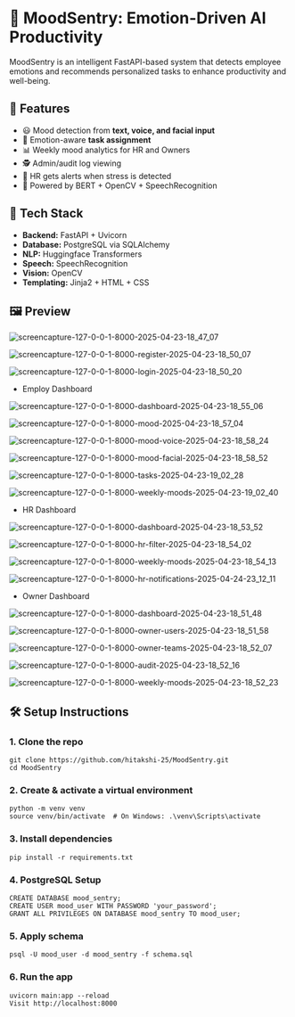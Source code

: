 ﻿# 🧠 MoodSentry: Emotion-Driven AI Productivity

MoodSentry is an intelligent FastAPI-based system that detects employee emotions and recommends personalized tasks to enhance productivity and well-being.

## 🚀 Features

- 😃 Mood detection from **text, voice, and facial input**
- 🎯 Emotion-aware **task assignment**
- 📊 Weekly mood analytics for HR and Owners
- 🕵️ Admin/audit log viewing
- 📢 HR gets alerts when stress is detected
- 🧠 Powered by BERT + OpenCV + SpeechRecognition

## 🧱 Tech Stack

- **Backend:** FastAPI + Uvicorn
- **Database:** PostgreSQL via SQLAlchemy
- **NLP:** Huggingface Transformers
- **Speech:** SpeechRecognition
- **Vision:** OpenCV
- **Templating:** Jinja2 + HTML + CSS

## 🖼️ Preview

![screencapture-127-0-0-1-8000-2025-04-23-18_47_07](https://github.com/user-attachments/assets/c37b74d1-b04b-4389-a04b-0b82c705342c)

![screencapture-127-0-0-1-8000-register-2025-04-23-18_50_07](https://github.com/user-attachments/assets/0e31a496-7c1a-45b1-a5b7-69d55192832d)

![screencapture-127-0-0-1-8000-login-2025-04-23-18_50_20](https://github.com/user-attachments/assets/5511624c-15a2-4c8d-8fcf-f3da79fce765)

- Employ Dashboard
  
![screencapture-127-0-0-1-8000-dashboard-2025-04-23-18_55_06](https://github.com/user-attachments/assets/7c00e19d-792d-4987-86d4-8e45ef9e2770)

![screencapture-127-0-0-1-8000-mood-2025-04-23-18_57_04](https://github.com/user-attachments/assets/febe1c0e-254d-4aa5-8dcb-b3361ed68d32)

![screencapture-127-0-0-1-8000-mood-voice-2025-04-23-18_58_24](https://github.com/user-attachments/assets/d8a25d49-f75f-4465-b4c3-c3a588060dd4)

![screencapture-127-0-0-1-8000-mood-facial-2025-04-23-18_58_52](https://github.com/user-attachments/assets/9d239eca-13c5-4555-a113-649b0a0feaff)

![screencapture-127-0-0-1-8000-tasks-2025-04-23-19_02_28](https://github.com/user-attachments/assets/b6396762-2301-4ce6-928e-556f3d16ab1c)

![screencapture-127-0-0-1-8000-weekly-moods-2025-04-23-19_02_40](https://github.com/user-attachments/assets/46a6c49c-5fbf-43e1-a822-023c89ae56df)


- HR Dashboard

![screencapture-127-0-0-1-8000-dashboard-2025-04-23-18_53_52](https://github.com/user-attachments/assets/7bd95ab4-2bad-4061-9130-fc3a2f9f88e1)

![screencapture-127-0-0-1-8000-hr-filter-2025-04-23-18_54_02](https://github.com/user-attachments/assets/dec0d454-a6b0-4b2e-8e30-d5b3c78596f9)

![screencapture-127-0-0-1-8000-weekly-moods-2025-04-23-18_54_13](https://github.com/user-attachments/assets/1ab580e4-73bb-4370-a190-d09f162a77a8)

![screencapture-127-0-0-1-8000-hr-notifications-2025-04-24-23_12_11](https://github.com/user-attachments/assets/7087fc4c-42e0-409d-9daf-a5b936b6b775)

- Owner Dashboard
  
![screencapture-127-0-0-1-8000-dashboard-2025-04-23-18_51_48](https://github.com/user-attachments/assets/c94367d8-f166-4302-8196-b1f91947bb52)

![screencapture-127-0-0-1-8000-owner-users-2025-04-23-18_51_58](https://github.com/user-attachments/assets/1742842d-60e0-49c1-9344-e11f41129a76)

![screencapture-127-0-0-1-8000-owner-teams-2025-04-23-18_52_07](https://github.com/user-attachments/assets/c70d24e0-cdf7-4b53-ba4a-71dfae1b5e3b)

![screencapture-127-0-0-1-8000-audit-2025-04-23-18_52_16](https://github.com/user-attachments/assets/9647be85-c46d-4e7d-9825-74e2a049b6cb)

![screencapture-127-0-0-1-8000-weekly-moods-2025-04-23-18_52_23](https://github.com/user-attachments/assets/9f6f377f-f058-47a8-8ad4-230c518f658a)

## 🛠️ Setup Instructions

### 1. Clone the repo

    git clone https://github.com/hitakshi-25/MoodSentry.git
    cd MoodSentry

### 2. Create & activate a virtual environment
    python -m venv venv
    source venv/bin/activate  # On Windows: .\venv\Scripts\activate

### 3.  Install dependencies
    pip install -r requirements.txt

### 4. PostgreSQL Setup
<!-- Open the psql shell by running the command `psql -U postgres` and then execute the following SQL commands:Inside psql shell -->
    CREATE DATABASE mood_sentry;
    CREATE USER mood_user WITH PASSWORD 'your_password';
    GRANT ALL PRIVILEGES ON DATABASE mood_sentry TO mood_user;

### 5. Apply schema
    psql -U mood_user -d mood_sentry -f schema.sql

### 6. Run the app
    uvicorn main:app --reload
    Visit http://localhost:8000
